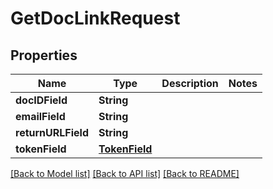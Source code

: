 # GetDocLinkRequest

## Properties
Name | Type | Description | Notes
------------ | ------------- | ------------- | -------------
**docIDField** | **String** |  | 
**emailField** | **String** |  | 
**returnURLField** | **String** |  | 
**tokenField** | [**TokenField**](TokenField.md) |  | 

[[Back to Model list]](../README.md#documentation-for-models) [[Back to API list]](../README.md#documentation-for-api-endpoints) [[Back to README]](../README.md)


